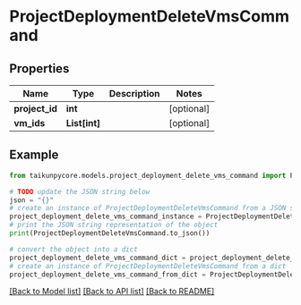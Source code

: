 # ProjectDeploymentDeleteVmsCommand


## Properties

Name | Type | Description | Notes
------------ | ------------- | ------------- | -------------
**project_id** | **int** |  | [optional] 
**vm_ids** | **List[int]** |  | [optional] 

## Example

```python
from taikunpycore.models.project_deployment_delete_vms_command import ProjectDeploymentDeleteVmsCommand

# TODO update the JSON string below
json = "{}"
# create an instance of ProjectDeploymentDeleteVmsCommand from a JSON string
project_deployment_delete_vms_command_instance = ProjectDeploymentDeleteVmsCommand.from_json(json)
# print the JSON string representation of the object
print(ProjectDeploymentDeleteVmsCommand.to_json())

# convert the object into a dict
project_deployment_delete_vms_command_dict = project_deployment_delete_vms_command_instance.to_dict()
# create an instance of ProjectDeploymentDeleteVmsCommand from a dict
project_deployment_delete_vms_command_from_dict = ProjectDeploymentDeleteVmsCommand.from_dict(project_deployment_delete_vms_command_dict)
```
[[Back to Model list]](../README.md#documentation-for-models) [[Back to API list]](../README.md#documentation-for-api-endpoints) [[Back to README]](../README.md)


